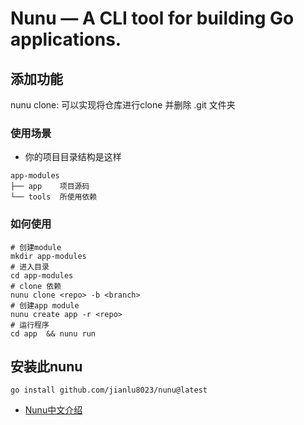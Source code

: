 # Nunu — A CLI tool for building Go applications.

## 添加功能

nunu clone: 可以实现将仓库进行clone 并删除 .git 文件夹

### 使用场景

* 你的项目目录结构是这样

```text
app-modules
├── app    项目源码
└── tools  所使用依赖 
```

### 如何使用

```shell
# 创建module 
mkdir app-modules
# 进入目录
cd app-modules
# clone 依赖
nunu clone <repo> -b <branch>
# 创建app module
nunu create app -r <repo>
# 运行程序
cd app  && nunu run 
```

## 安装此nunu

```shell
go install github.com/jianlu8023/nunu@latest
```

* [Nunu中文介绍](https://github.com/go-nunu/nunu/blob/main/README_zh.md)

